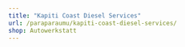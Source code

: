 ```yaml
---
title: "Kapiti Coast Diesel Services"
url: /paraparaumu/kapiti-coast-diesel-services/
shop: Autowerkstatt
---
```

